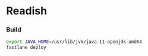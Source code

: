 # Readish

### Build
```Bash
export JAVA_HOME=/usr/lib/jvm/java-11-openjdk-amd64
fastlane deploy
```
